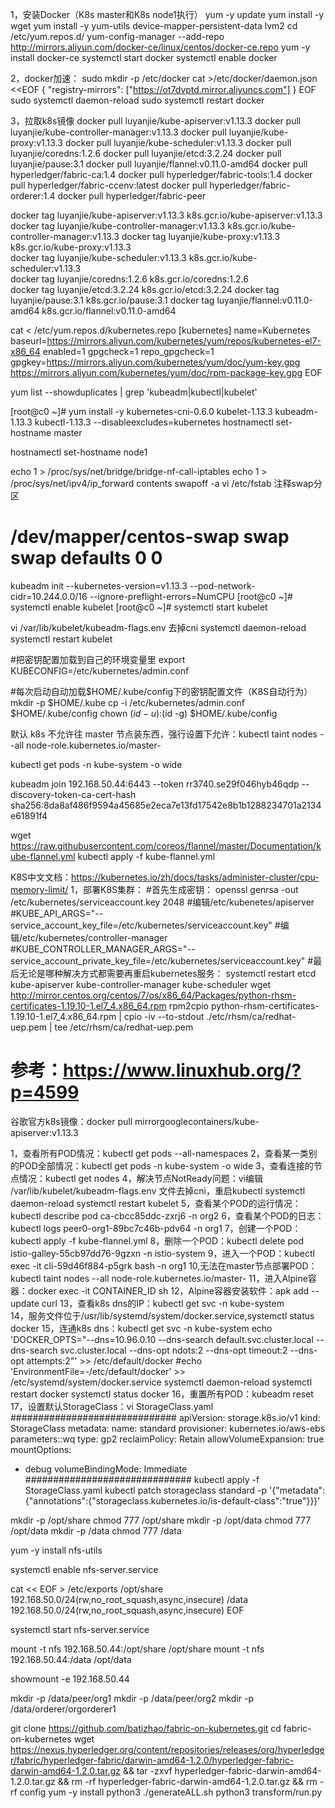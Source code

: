 1，安装Docker（K8s master和K8s node1执行）
yum -y update
yum install -y wget
yum install -y yum-utils device-mapper-persistent-data lvm2
cd /etc/yum.repos.d/
yum-config-manager --add-repo http://mirrors.aliyun.com/docker-ce/linux/centos/docker-ce.repo
yum -y install docker-ce
systemctl start docker
systemctl enable docker

2，docker加速：
sudo mkdir -p /etc/docker
cat >/etc/docker/daemon.json <<EOF
{
  "registry-mirrors": ["https://ot7dvptd.mirror.aliyuncs.com"]
}
EOF
sudo systemctl daemon-reload
sudo systemctl restart docker

3，拉取k8s镜像
docker pull luyanjie/kube-apiserver:v1.13.3
docker pull luyanjie/kube-controller-manager:v1.13.3
docker pull luyanjie/kube-proxy:v1.13.3
docker pull luyanjie/kube-scheduler:v1.13.3
docker pull luyanjie/coredns:1.2.6
docker pull luyanjie/etcd:3.2.24
docker pull luyanjie/pause:3.1
docker pull luyanjie/flannel:v0.11.0-amd64
docker pull hyperledger/fabric-ca:1.4
docker pull hyperledger/fabric-tools:1.4
docker pull hyperledger/fabric-ccenv:latest
docker pull hyperledger/fabric-orderer:1.4
docker pull hyperledger/fabric-peer

docker tag luyanjie/kube-apiserver:v1.13.3             k8s.gcr.io/kube-apiserver:v1.13.3         
docker tag luyanjie/kube-controller-manager:v1.13.3    k8s.gcr.io/kube-controller-manager:v1.13.3
docker tag luyanjie/kube-proxy:v1.13.3                 k8s.gcr.io/kube-proxy:v1.13.3             
docker tag luyanjie/kube-scheduler:v1.13.3             k8s.gcr.io/kube-scheduler:v1.13.3         
docker tag luyanjie/coredns:1.2.6                      k8s.gcr.io/coredns:1.2.6                  
docker tag luyanjie/etcd:3.2.24                        k8s.gcr.io/etcd:3.2.24
docker tag luyanjie/pause:3.1                          k8s.gcr.io/pause:3.1
docker tag luyanjie/flannel:v0.11.0-amd64              k8s.gcr.io/flannel:v0.11.0-amd64

cat <<EOF > /etc/yum.repos.d/kubernetes.repo
[kubernetes]
name=Kubernetes
baseurl=https://mirrors.aliyun.com/kubernetes/yum/repos/kubernetes-el7-x86_64
enabled=1
gpgcheck=1
repo_gpgcheck=1
gpgkey=https://mirrors.aliyun.com/kubernetes/yum/doc/yum-key.gpg https://mirrors.aliyun.com/kubernetes/yum/doc/rpm-package-key.gpg
EOF

yum list --showduplicates | grep 'kubeadm\|kubectl\|kubelet'

[root@c0 ~]# yum install -y kubernetes-cni-0.6.0 kubelet-1.13.3 kubeadm-1.13.3 kubectl-1.13.3 --disableexcludes=kubernetes
hostnamectl set-hostname master  

hostnamectl set-hostname node1

echo 1 > /proc/sys/net/bridge/bridge-nf-call-iptables
echo 1 > /proc/sys/net/ipv4/ip_forward contents
swapoff -a
vi /etc/fstab
注释swap分区
# /dev/mapper/centos-swap swap                    swap    defaults        0 0

kubeadm init --kubernetes-version=v1.13.3 --pod-network-cidr=10.244.0.0/16 --ignore-preflight-errors=NumCPU
[root@c0 ~]# systemctl enable kubelet
[root@c0 ~]# systemctl start kubelet

vi /var/lib/kubelet/kubeadm-flags.env
去掉cni
systemctl daemon-reload
systemctl restart kubelet

#把密钥配置加载到自己的环境变量里
export KUBECONFIG=/etc/kubernetes/admin.conf

#每次启动自动加载$HOME/.kube/config下的密钥配置文件（K8S自动行为）
mkdir -p $HOME/.kube
cp -i /etc/kubernetes/admin.conf $HOME/.kube/config
chown $(id -u):$(id -g) $HOME/.kube/config

默认 k8s 不允许往 master 节点装东西，强行设置下允许：kubectl taint nodes --all node-role.kubernetes.io/master-

kubectl get pods -n kube-system -o wide

kubeadm join 192.168.50.44:6443 --token rr3740.se29f046hyb46qdp --discovery-token-ca-cert-hash sha256:8da8af486f9594a45685e2eca7e13fd17542e8b1b1288234701a2134e61891f4

wget https://raw.githubusercontent.com/coreos/flannel/master/Documentation/kube-flannel.yml
kubectl apply -f  kube-flannel.yml

K8S中文文档：https://kubernetes.io/zh/docs/tasks/administer-cluster/cpu-memory-limit/
1，部署K8S集群：
#首先生成密钥：
openssl genrsa -out /etc/kubernetes/serviceaccount.key 2048
#编辑/etc/kubenetes/apiserver
#KUBE_API_ARGS="--service_account_key_file=/etc/kubernetes/serviceaccount.key"
#编辑/etc/kubernetes/controller-manager
#KUBE_CONTROLLER_MANAGER_ARGS="--service_account_private_key_file=/etc/kubernetes/serviceaccount.key"
#最后无论是哪种解决方式都需要再重启kubernetes服务：
systemctl restart etcd kube-apiserver kube-controller-manager kube-scheduler
wget http://mirror.centos.org/centos/7/os/x86_64/Packages/python-rhsm-certificates-1.19.10-1.el7_4.x86_64.rpm
rpm2cpio python-rhsm-certificates-1.19.10-1.el7_4.x86_64.rpm | cpio -iv --to-stdout ./etc/rhsm/ca/redhat-uep.pem | tee /etc/rhsm/ca/redhat-uep.pem

# 参考：https://www.linuxhub.org/?p=4599

谷歌官方k8s镜像：docker pull mirrorgooglecontainers/kube-apiserver:v1.13.3

1，查看所有POD情况：kubectl get pods --all-namespaces
2，查看某一类别的POD全部情况：kubectl get pods -n kube-system -o wide
3，查看连接的节点情况：kubectl get nodes
4，解决节点NotReady问题：vi编辑 /var/lib/kubelet/kubeadm-flags.env 文件去掉cni，重启kubectl
systemctl daemon-reload
systemctl restart kubelet
5，查看某个POD的运行情况：kubectl describe pod ca-cbcc85ddc-zxrj6 -n org2
6，查看某个POD的日志：kubectl logs peer0-org1-89bc7c46b-pdv64 -n org1
7，创建一个POD：kubectl apply -f  kube-flannel.yml
8，删除一个POD：kubectl delete pod istio-galley-55cb97dd76-9gzxn -n istio-system
9，进入一个POD：kubectl exec -it cli-59d46f884-p5grk bash -n org1
10,无法在master节点部署POD：kubectl taint nodes --all node-role.kubernetes.io/master-
11，进入Alpine容器：docker exec -it CONTAINER_ID sh
12，Alpine容器安装软件：apk add --update curl
13，查看k8s dns的IP：kubectl get svc -n kube-system  
14，服务文件位于/usr/lib/systemd/system/docker.service,systemctl status docker
15，连通k8s dns：kubectl get svc -n kube-system
echo 'DOCKER_OPTS="--dns=10.96.0.10 --dns-search default.svc.cluster.local --dns-search svc.cluster.local --dns-opt ndots:2 --dns-opt timeout:2 --dns-opt attempts:2"' >> /etc/default/docker
#echo 'EnvironmentFile=-/etc/default/docker' >> /etc/systemd/system/docker.service
systemctl daemon-reload
systemctl restart docker
systemctl status docker
16，重置所有POD：kubeadm reset
17，设置默认StorageClass：vi StorageClass.yaml
##############################
apiVersion: storage.k8s.io/v1
kind: StorageClass
metadata:
  name: standard
provisioner: kubernetes.io/aws-ebs
parameters::wq
  type: gp2
reclaimPolicy: Retain
allowVolumeExpansion: true
mountOptions:
  - debug
volumeBindingMode: Immediate
##############################
kubectl apply -f StorageClass.yaml
kubectl patch storageclass standard -p '{"metadata": {"annotations":{"storageclass.kubernetes.io/is-default-class":"true"}}}'

mkdir -p /opt/share
chmod 777 /opt/share
mkdir -p /opt/data
chmod 777 /opt/data
mkdir -p /data
chmod 777 /data

yum -y install nfs-utils
 
systemctl enable nfs-server.service

cat << EOF > /etc/exports
/opt/share       192.168.50.0/24(rw,no_root_squash,async,insecure)
/data            192.168.50.0/24(rw,no_root_squash,async,insecure)
EOF
 
systemctl start nfs-server.service

mount -t nfs 192.168.50.44:/opt/share /opt/share
mount -t nfs 192.168.50.44:/data /opt/data

showmount -e 192.168.50.44

mkdir -p /data/peer/org1
mkdir -p /data/peer/org2
mkdir -p /data/orderer/orgorderer1


git clone https://github.com/batizhao/fabric-on-kubernetes.git
cd fabric-on-kubernetes
wget https://nexus.hyperledger.org/content/repositories/releases/org/hyperledger/fabric/hyperledger-fabric/darwin-amd64-1.2.0/hyperledger-fabric-darwin-amd64-1.2.0.tar.gz && tar -zxvf hyperledger-fabric-darwin-amd64-1.2.0.tar.gz && rm -rf hyperledger-fabric-darwin-amd64-1.2.0.tar.gz && rm -rf config
yum -y install python3
./generateALL.sh
python3 transform/run.py
